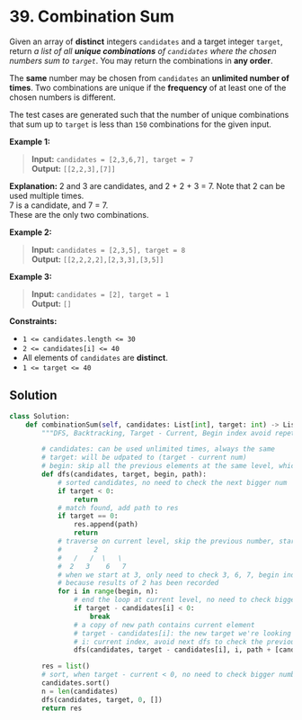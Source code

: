 # 39. Combination Sum

Given an array of **distinct** integers `candidates` and a target integer `target`, return *a list of all **unique combinations** of `candidates` where the chosen numbers sum to `target`*. You may return the combinations in **any order**.

The **same** number may be chosen from `candidates` an **unlimited number of times**. Two combinations are unique if the 
**frequency** of at least one of the chosen numbers is different.

The test cases are generated such that the number of unique combinations that sum up to `target` is less than `150` combinations for the given input.

 

**Example 1:**

>**Input:** `candidates = [2,3,6,7], target = 7`  
**Output:** `[[2,2,3],[7]]`

**Explanation:**
2 and 3 are candidates, and 2 + 2 + 3 = 7. Note that 2 can be used multiple times.  
7 is a candidate, and 7 = 7.  
These are the only two combinations.  


**Example 2:**

>**Input:** `candidates = [2,3,5], target = 8`  
**Output:** `[[2,2,2,2],[2,3,3],[3,5]]`

**Example 3:**

>**Input:** `candidates = [2], target = 1`  
**Output:** `[]`
 

**Constraints:**

* `1 <= candidates.length <= 30`
* `2 <= candidates[i] <= 40`
* All elements of `candidates` are **distinct**.
* `1 <= target <= 40`

## Solution

```python
class Solution:
    def combinationSum(self, candidates: List[int], target: int) -> List[List[int]]:
        """DFS, Backtracking, Target - Current, Begin index avoid repetition"""

        # candidates: can be used unlimited times, always the same
        # target: will be udpated to (target - current num) 
        # begin: skip all the previous elements at the same level, which has been calculated before
        def dfs(candidates, target, begin, path):
            # sorted candidates, no need to check the next bigger num
            if target < 0:
                return
            # match found, add path to res
            if target == 0:
                res.append(path)
                return
            # traverse on current level, skip the previous number, start at begin index
            #        2
            #   /   /  \   \
            #  2   3    6   7
            # when we start at 3, only need to check 3, 6, 7, begin index = 1
            # because results of 2 has been recorded
            for i in range(begin, n):
                # end the loop at current level, no need to check bigger nums
                if target - candidates[i] < 0:
                    break
                # a copy of new path contains current element
                # target - candidates[i]: the new target we're looking for
                # i: current index, avoid next dfs to check the previous elements before this one
                dfs(candidates, target - candidates[i], i, path + [candidates[i]])

        res = list()
        # sort, when target - current < 0, no need to check bigger number, break
        candidates.sort()
        n = len(candidates)
        dfs(candidates, target, 0, [])
        return res
```
